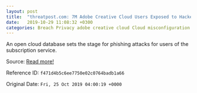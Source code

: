 ```yaml
---
layout: post
title:  "threatpost.com: 7M Adobe Creative Cloud Users Exposed to Hackers"
date:   2019-10-29 11:08:32 +0300
categories: Breach Privacy adobe creative cloud Cloud misconfiguration Customer Records data exposure phishing attacks full large medium thumbnai
---
```


An open cloud database sets the stage for phishing attacks for users of the subscription service.

Source: <a href="https://threatpost.com/adobe-creative-cloud-users-exposed-hackers/149563/" target="_blank">Read more!</a>

Reference ID: ```f471d4b5c6ee7750e02c0764badb1a66```

Original Date:  ```Fri, 25 Oct 2019 04:00:19 +0000```
